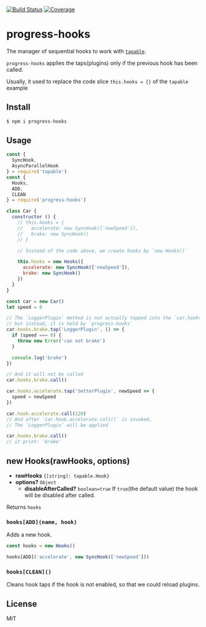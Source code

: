 [![Build Status](https://travis-ci.org/kaelzhang/progress-hooks.svg?branch=master)](https://travis-ci.org/kaelzhang/progress-hooks)
[![Coverage](https://codecov.io/gh/kaelzhang/progress-hooks/branch/master/graph/badge.svg)](https://codecov.io/gh/kaelzhang/progress-hooks)
<!-- optional appveyor tst
[![Windows Build Status](https://ci.appveyor.com/api/projects/status/github/kaelzhang/progress-hooks?branch=master&svg=true)](https://ci.appveyor.com/project/kaelzhang/progress-hooks)
-->
<!-- optional npm version
[![NPM version](https://badge.fury.io/js/progress-hooks.svg)](http://badge.fury.io/js/progress-hooks)
-->
<!-- optional npm downloads
[![npm module downloads per month](http://img.shields.io/npm/dm/progress-hooks.svg)](https://www.npmjs.org/package/progress-hooks)
-->
<!-- optional dependency status
[![Dependency Status](https://david-dm.org/kaelzhang/progress-hooks.svg)](https://david-dm.org/kaelzhang/progress-hooks)
-->

# progress-hooks

The manager of sequential hooks to work with [`tapable`](https://www.npmjs.com/package/tapable).

`progress-hooks` applies the taps(plugins) only if the previous hook has been called.

Usually, it used to replace the code slice `this.hooks = {}` of the `tapable` example

## Install

```sh
$ npm i progress-hooks
```

## Usage

```js
const {
  SyncHook,
  AsyncParallelHook
} = require('tapable')
const {
  Hooks,
  ADD,
  CLEAN
} = require('progress-hooks')

class Car {
  constructor () {
    // this.hooks = {
    //   accelerate: new SyncHook(['newSpeed']),
    //   brake: new SyncHook()
    // }

    // Instead of the code above, we create hooks by `new Hooks()`

    this.hooks = new Hooks({
      accelerate: new SyncHook(['newSpeed']),
      brake: new SyncHook()
    })
  }
}

const car = new Car()
let speed = 0

// The `LoggerPlugin` method is not actually tapped into the `car.hooks.brake`,
// but instead, it is held by `progress-hooks`
car.hooks.brake.tap('LoggerPlugin', () => {
  if (speed === 0) {
    throw new Error('can not brake')
  }

  console.log('brake')
})

// And it will not be called
car.hooks.brake.call()

car.hooks.accelerate.tap('SetterPlugin', newSpeed => {
  speed = newSpeed
})

car.hook.accelerate.call(120)
// And after `car.hook.accelerate.call()` is invoked,
// The `LoggerPlugin` will be applied

car.hooks.brake.call()
// it print: 'brake'
```

## new Hooks(rawHooks, options)

- **rawHooks** `{[string]: tapable.Hook}`
- **options?** `Object`
  - **disableAfterCalled?** `boolean=true` If `true`(the default value) the hook will be disabled after called.

Returns `hooks`

### `hooks[ADD](name, hook)`

Adds a new hook.

```js
const hooks = new Hooks()

hooks[ADD]('accelerate', new SyncHook(['newSpeed']))
```

### `hooks[CLEAN]()`

Cleans hook taps if the hook is not enabled, so that we could reload plugins.

## License

MIT
